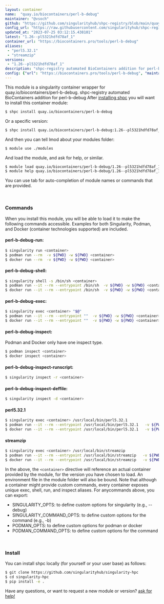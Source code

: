 ```yaml
---
layout: container
name:  "quay.io/biocontainers/perl-b-debug"
maintainer: "@vsoch"
github: "https://github.com/singularityhub/shpc-registry/blob/main/quay.io/biocontainers/perl-b-debug/container.yaml"
config_url: "https://raw.githubusercontent.com/singularityhub/shpc-registry/main/quay.io/biocontainers/perl-b-debug/container.yaml"
updated_at: "2023-07-25 03:12:15.438101"
latest: "1.26--pl5321hdfd78af_1"
container_url: "https://biocontainers.pro/tools/perl-b-debug"
aliases:
 - "perl5.32.1"
 - "streamzip"
versions:
 - "1.26--pl5321hdfd78af_1"
description: "shpc-registry automated BioContainers addition for perl-b-debug"
config: {"url": "https://biocontainers.pro/tools/perl-b-debug", "maintainer": "@vsoch", "description": "shpc-registry automated BioContainers addition for perl-b-debug", "latest": {"1.26--pl5321hdfd78af_1": "sha256:b9022f39050521a2fe0b36b25ef8c6894f077d0fb90f4c91b69ab590781251c3"}, "tags": {"1.26--pl5321hdfd78af_1": "sha256:b9022f39050521a2fe0b36b25ef8c6894f077d0fb90f4c91b69ab590781251c3"}, "docker": "quay.io/biocontainers/perl-b-debug", "aliases": {"perl5.32.1": "/usr/local/bin/perl5.32.1", "streamzip": "/usr/local/bin/streamzip"}}
---
```


This module is a singularity container wrapper for quay.io/biocontainers/perl-b-debug.
shpc-registry automated BioContainers addition for perl-b-debug
After [installing shpc](#install) you will want to install this container module:


```bash
$ shpc install quay.io/biocontainers/perl-b-debug
```

Or a specific version:

```bash
$ shpc install quay.io/biocontainers/perl-b-debug:1.26--pl5321hdfd78af_1
```

And then you can tell lmod about your modules folder:

```bash
$ module use ./modules
```

And load the module, and ask for help, or similar.

```bash
$ module load quay.io/biocontainers/perl-b-debug/1.26--pl5321hdfd78af_1
$ module help quay.io/biocontainers/perl-b-debug/1.26--pl5321hdfd78af_1
```

You can use tab for auto-completion of module names or commands that are provided.

<br>

### Commands

When you install this module, you will be able to load it to make the following commands accessible.
Examples for both Singularity, Podman, and Docker (container technologies supported) are included.

#### perl-b-debug-run:

```bash
$ singularity run <container>
$ podman run --rm  -v ${PWD} -w ${PWD} <container>
$ docker run --rm  -v ${PWD} -w ${PWD} <container>
```

#### perl-b-debug-shell:

```bash
$ singularity shell -s /bin/sh <container>
$ podman run --it --rm --entrypoint /bin/sh  -v ${PWD} -w ${PWD} <container>
$ docker run --it --rm --entrypoint /bin/sh  -v ${PWD} -w ${PWD} <container>
```

#### perl-b-debug-exec:

```bash
$ singularity exec <container> "$@"
$ podman run --it --rm --entrypoint ""  -v ${PWD} -w ${PWD} <container> "$@"
$ docker run --it --rm --entrypoint ""  -v ${PWD} -w ${PWD} <container> "$@"
```

#### perl-b-debug-inspect:

Podman and Docker only have one inspect type.

```bash
$ podman inspect <container>
$ docker inspect <container>
```

#### perl-b-debug-inspect-runscript:

```bash
$ singularity inspect -r <container>
```

#### perl-b-debug-inspect-deffile:

```bash
$ singularity inspect -d <container>
```


#### perl5.32.1

```bash
$ singularity exec <container> /usr/local/bin/perl5.32.1
$ podman run --it --rm --entrypoint /usr/local/bin/perl5.32.1   -v ${PWD} -w ${PWD} <container> -c " $@"
$ docker run --it --rm --entrypoint /usr/local/bin/perl5.32.1   -v ${PWD} -w ${PWD} <container> -c " $@"
```


#### streamzip

```bash
$ singularity exec <container> /usr/local/bin/streamzip
$ podman run --it --rm --entrypoint /usr/local/bin/streamzip   -v ${PWD} -w ${PWD} <container> -c " $@"
$ docker run --it --rm --entrypoint /usr/local/bin/streamzip   -v ${PWD} -w ${PWD} <container> -c " $@"
```



In the above, the `<container>` directive will reference an actual container provided
by the module, for the version you have chosen to load. An environment file in the
module folder will also be bound. Note that although a container
might provide custom commands, every container exposes unique exec, shell, run, and
inspect aliases. For anycommands above, you can export:

 - SINGULARITY_OPTS: to define custom options for singularity (e.g., --debug)
 - SINGULARITY_COMMAND_OPTS: to define custom options for the command (e.g., -b)
 - PODMAN_OPTS: to define custom options for podman or docker
 - PODMAN_COMMAND_OPTS: to define custom options for the command

<br>

### Install

You can install shpc locally (for yourself or your user base) as follows:

```bash
$ git clone https://github.com/singularityhub/singularity-hpc
$ cd singularity-hpc
$ pip install -e .
```

Have any questions, or want to request a new module or version? [ask for help!](https://github.com/singularityhub/singularity-hpc/issues)